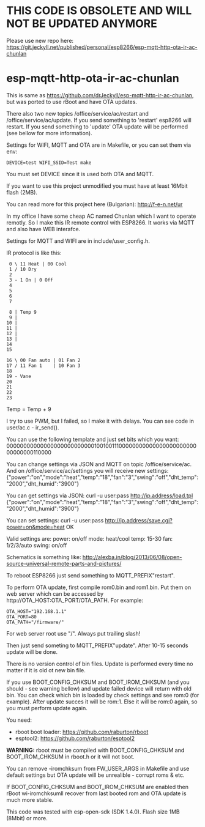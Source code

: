 # THIS CODE IS OBSOLETE AND WILL NOT BE UPDATED ANYMORE
Please use new repo here: https://git.jeckyll.net/published/personal/esp8266/esp-mqtt-http-ota-ir-ac-chunlan


# esp-mqtt-http-ota-ir-ac-chunlan

This is same as https://github.com/drJeckyll/esp-mqtt-http-ir-ac-chunlan, but was ported to use rBoot and have OTA updates.

There also two new topics /office/service/ac/restart and /office/service/ac/update. If you send something to 'restart' esp8266 will restart. If you send something to 'update' OTA update will be performed (see bellow for more information).

Settings for WIFI, MQTT and OTA are in Makefile, or you can set them via env:

```DEVICE=test WIFI_SSID=Test make```

You must set DEVICE since it is used both OTA and MQTT.

If you want to use this project unmodified you must have at least 16Mbit flash (2MB).


You can read more for this project here (Bulgarian): http://f-e-n.net/ur

In my office I have some cheap AC named Chunlan which I want to operate remotly. So I make this IR remote control with ESP8266. It works via MQTT and also have WEB interafce.

Settings for MQTT and WIFI are in include/user_config.h.

IR protocol is like this:
```
 0 \ 11 Heat | 00 Cool
 1 / 10 Dry
 2
 3 - 1 On | 0 Off
 4
 5
 6
 7

 8 | Temp 9
 9 |
10 |
11 |
12 |
13 |
14
15

16 \ 00 Fan auto | 01 Fan 2
17 / 11 Fan 1    | 10 Fan 3
18
19 - Vane
20
21
22
23
```

Temp = Temp + 9

I try to use PWM, but I failed, so I make it with delays. You can see code in user/ac.c - ir_send().

You can use the following template and just set bits which you want:
000000000000000000000000001001001110000000000000000000000000000000110000

You can change settings via JSON and MQTT on topic /office/service/ac. And on /office/service/ac/settings you will receive new settings:
{"power":"on","mode":"heat","temp":"18","fan":"3","swing":"off","dht_temp":"2000","dht_humid":"3900"}

You can get settings via JSON:
curl -u user:pass http://ip.address/load.tpl
{"power":"on","mode":"heat","temp":"18","fan":"3","swing":"off","dht_temp":"2000","dht_humid":"3900"}

You can set settings:
curl -u user:pass http://ip.address/save.cgi?power=on&mode=heat
OK

Valid settings are:
power: on/off
mode: heat/cool
temp: 15-30
fan: 1/2/3/auto
swing: on/off

Schematics is something like: http://alexba.in/blog/2013/06/08/open-source-universal-remote-parts-and-pictures/

To reboot ESP8266 just send something to MQTT_PREFIX"restart".

To perform OTA update, first compile rom0.bin and rom1.bin. Put them on web server which can be accessed by http://OTA_HOST:OTA_PORT/OTA_PATH. For example:
```
OTA_HOST="192.168.1.1"
OTA_PORT=80
OTA_PATH="/firmware/"
```
For web server root use "/". Always put trailing slash!

Then just send someting to MQTT_PREFIX"update". After 10-15 seconds update will be done. 

There is no version control of bin files. Update is performed every time no matter if it is old ot new bin file.

If you use BOOT_CONFIG_CHKSUM and BOOT_IROM_CHKSUM (and you should - see warning bellow) and update failed device will return with old bin. You can check which bin is loaded by check settings and see rom:0 (for example). After update succes it will be rom:1. Else it will be rom:0 again, so you must perform update again.

You need:
* rboot boot loader: https://github.com/raburton/rboot
* esptool2: https://github.com/raburton/esptool2

**WARNING:** rboot must be compiled with BOOT_CONFIG_CHKSUM and BOOT_IROM_CHKSUM in rboot.h or it will not boot.

You can remove -iromchksum from FW_USER_ARGS in Makefile and use default settings but OTA update will be unrealible - corrupt roms & etc.

If BOOT_CONFIG_CHKSUM and BOOT_IROM_CHKSUM are enabled then rBoot wi-iromchksumll recover from last booted rom and OTA update is much more stable.

This code was tested with esp-open-sdk (SDK 1.4.0). Flash size 1MB (8Mbit) or more.
